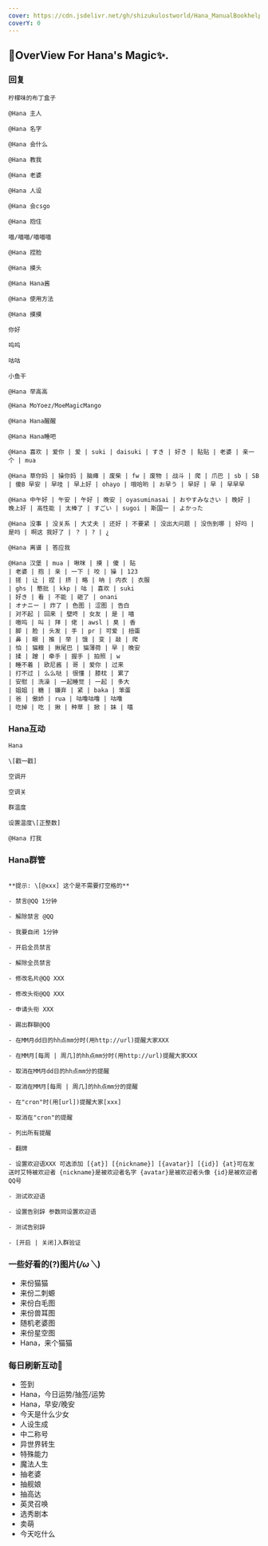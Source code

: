 ```yaml
---
cover: https://cdn.jsdelivr.net/gh/shizukulostworld/Hana_ManualBookhelper@v0.1/.gitbook/assets/-195ea3f423d811ed.jpg
coverY: 0
---
```


## 🌈OverView For Hana's Magic✨.

### 回复

```
柠檬味的布丁盒子

@Hana 主人

@Hana 名字

@Hana 会什么

@Hana 教我

@Hana 老婆

@Hana 人设

@Hana 会csgo

@Hana 抱住
```

```
喵/喵喵/喵喵喵

@Hana 捏脸

@Hana 摸头

@Hana Hana酱

@Hana 使用方法

@Hana 摸摸

你好

呜呜

咕咕

小鱼干

@Hana 举高高

@Hana MoYoez/MoeMagicMango

```

```
@Hana Hana醒醒

@Hana Hana睡吧

@Hana 喜欢 | 爱你 | 爱 | suki | daisuki | すき | 好き | 贴贴 | 老婆 | 亲一个 | mua

@Hana 草你妈 | 操你妈 | 脑瘫 | 废柴 | fw | 废物 | 战斗 | 爬 | 爪巴 | sb | SB | 傻B 早安 | 早哇 | 早上好 | ohayo | 哦哈哟 | お早う | 早好 | 早 | 早早早

@Hana 中午好 | 午安 | 午好 | 晚安 | oyasuminasai | おやすみなさい | 晚好 | 晚上好 | 高性能 | 太棒了 | すごい | sugoi | 斯国一 | よかった

@Hana 没事 | 没关系 | 大丈夫 | 还好 | 不要紧 | 没出大问题 | 没伤到哪 | 好吗 | 是吗 | 啊这 我好了 | ？ | ? | ¿

@Hana 离谱 | 答应我
```

```
@Hana 汉堡 | mua | 啾咪 | 摸 | 傻 | 贴 
| 老婆 | 抱 | 亲 | 一下 | 咬 | 操 | 123 
| 搓 | 让 | 捏 | 挤 | 略 | 呐 | 内衣 | 衣服 
| ghs | 憨批 | kkp | 咕 | 喜欢 | suki 
| 好き | 看 | 不能 | 砸了 | onani 
| オナニー | 炸了 | 色图 | 涩图 | 告白 
| 对不起 | 回来 | 壁咚 | 女友 | 是 | 喵 
| 嗷呜 | 叫 | 拜 | 佬 | awsl | 臭 | 香 
| 脚 | 脸 | 头发 | 手 | pr | 可爱 | 扭蛋 
| 鼻 | 眼 | 推 | 举 | 饿 | 变 | 敲 | 爬 
| 怕 | 猫粮 | 揪尾巴 | 猫薄荷 | 早 | 晚安 
| 揉 | 蹭 | 牵手 | 握手 | 拍照 | w 
| 睡不着 | 欧尼酱 | 哥 | 爱你 | 过来 
| 打不过 | 么么哒 | 很懂 | 膝枕 | 累了 
| 安慰 | 洗澡 | 一起睡觉 | 一起 | 多大 
| 姐姐 | 糖 | 嫌弃 | 紧 | baka | 笨蛋 
| 爸 | 傲娇 | rua | 咕噜咕噜 | 咕噜 
| 吃掉 | 吃 | 揪 | 种草 | 掀 | 妹 | 嘻
```
### Hana互动
```
Hana

\[戳一戳]

空调开

空调关

群温度

设置温度\[正整数]

@Hana 打我
```

### Hana群管

```

**提示: \[@xxx] 这个是不需要打空格的**

- 禁言@QQ 1分钟

- 解除禁言 @QQ

- 我要自闭 1分钟

- 开启全员禁言

- 解除全员禁言

- 修改名片@QQ XXX

- 修改头衔@QQ XXX

- 申请头衔 XXX

- 踢出群聊@QQ

- 在MM月dd日的hh点mm分时(用http://url)提醒大家XXX

- 在MM月[每周 | 周几]的hh点mm分时(用http://url)提醒大家XXX

- 取消在MM月dd日的hh点mm分的提醒

- 取消在MM月[每周 | 周几]的hh点mm分的提醒

- 在"cron"时(用[url])提醒大家[xxx]

- 取消在"cron"的提醒

- 列出所有提醒

- 翻牌

- 设置欢迎语XXX 可选添加 [{at}] [{nickname}] [{avatar}] [{id}] {at}可在发送时艾特被欢迎者 {nickname}是被欢迎者名字 {avatar}是被欢迎者头像 {id}是被欢迎者QQ号

- 测试欢迎语

- 设置告别辞 参数同设置欢迎语

- 测试告别辞

- [开启 | 关闭]入群验证
```
### 一些好看的(?)图片(*\/ω＼*)

* 来份猫猫
* 来份二刺螈
* 来份白毛图
* 来份兽耳图
* 随机老婆图
* 来份星空图
* Hana，来个猫猫

### 每日刷新互动🌈

* 签到
* Hana，今日运势/抽签/运势
* Hana，早安/晚安
* 今天是什么少女
* 人设生成
* 中二称号
* 异世界转生
* 特殊能力
* 魔法人生
* 抽老婆
* 抽舰娘
* 抽高达
* 英灵召唤
* 选秀剧本
* 卖萌
* 今天吃什么


